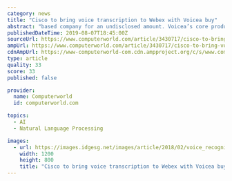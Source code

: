 ```yaml
---
category: news
title: "Cisco to bring voice transcription to Webex with Voicea buy"
abstract: "based company for an undisclosed amount. Voicea’s core product is its Enterprise Voice Assistant (EVA), a speech recognition tool that transcribes audio, providing highlights and action points for participants to follow up on. The aim is to combine ..."
publishedDateTime: 2019-08-07T18:45:00Z
sourceUrl: https://www.computerworld.com/article/3430717/cisco-to-bring-voice-transcription-to-webex-with-voicea-buy.html
ampUrl: https://www.computerworld.com/article/3430717/cisco-to-bring-voice-transcription-to-webex-with-voicea-buy.amp.html
cdnAmpUrl: https://www-computerworld-com.cdn.ampproject.org/c/s/www.computerworld.com/article/3430717/cisco-to-bring-voice-transcription-to-webex-with-voicea-buy.amp.html
type: article
quality: 33
score: 33
published: false

provider:
  name: Computerworld
  id: computerworld.com

topics:
  - AI
  - Natural Language Processing

images:
  - url: https://images.idgesg.net/images/article/2018/02/voice_recognition_equalizer_sound_wave_thinkstock_831012536-100749515-large.3x2.jpg
    width: 1200
    height: 800
    title: "Cisco to bring voice transcription to Webex with Voicea buy"
---
```

